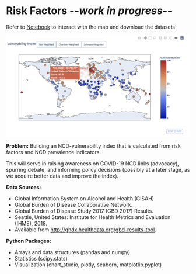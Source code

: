 # Risk Factors --*work in progress*--
Refer to [Notebook](https://dataplatform.cloud.ibm.com/analytics/notebooks/v2/e88dcabf-f65c-4892-af54-3a9cb83774d7/view?access_token=fd4e2db7b16e03ad29ead730ea49e7690c35b095bea84cf4ac75f27a99a95722) to interact with the map and download the datasets

![map](map.png)


__Problem:__
Building an NCD-vulnerability index that is calculated from risk factors and NCD prevalence indicators.

 
This will serve in raising awareness on COVID-19 NCD links (advocacy), spurring debate, and informing policy decisions (possibly at a later stage, as we acquire better data and improve the index).


__Data Sources:__
- Global Information System on Alcohol and Health (GISAH)
- Global Burden of Disease Collaborative Network.
- Global Burden of Disease Study 2017 (GBD 2017) Results.
- Seattle, United States: Institute for Health Metrics and Evaluation (IHME), 2018.
- Available from http://ghdx.healthdata.org/gbd-results-tool.



__Python Packages:__
- Arrays and data structures (pandas and numpy)
- Statistics (scipy.stats)
- Visualization (chart_studio, plotly, seaborn, matplotlib.pyplot)
